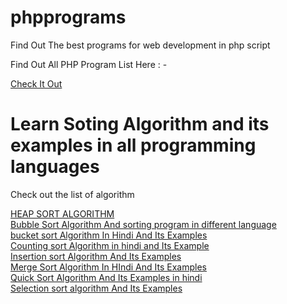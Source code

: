 # phpprograms
Find Out The best programs for web development in php script

Find Out All PHP Program List Here : - 

<a href="https://www.computerinhindi.info/p/php-programs.html">Check It Out</a>

# Learn Soting Algorithm and its examples in all programming languages

Check out the list of algorithm

<a href="https://www.computerinhindi.info/2020/05/heap-sort-algorithm-in-hindi-and-its-examples.html">HEAP SORT ALGORITHM</a><br>
<a href="https://www.computerinhindi.info/2020/05/bubble-sort-algorithm-and-sorting-program.html">Bubble Sort Algorithm And sorting program in different language</a><br>
<a href="https://www.computerinhindi.info/2020/05/bucket-sort-algorithm-in-hindi-and-its-example.html">bucket sort Algorithm In Hindi And Its Examples</a><br>
<a href="https://www.computerinhindi.info/2020/05/counting-sort-algorithm-in-hindi-and-Its-Example.html">Counting sort Algorithm in hindi and Its Example</a><br>
<a href="https://www.computerinhindi.info/2020/05/insertion-sort-algorithm-and-its.html">Insertion sort Algorithm And Its Examples</a><br>
<a href="https://www.computerinhindi.info/2020/05/merge-sort-algorithm-in-hindi-and-its-Examples.html">Merge Sort Algorithm In HIndi And Its Examples</a><br>
<a href="https://www.computerinhindi.info/2020/05/quick-sort-algorithm-and-its-examples-in-hindi.html">Quick Sort Algorithm And Its Examples in hindi</a><br>
<a href="https://www.computerinhindi.info/2020/05/selection-sort-algorithm-and-its-Examples.html">Selection sort algorithm And Its Examples</a><br>
